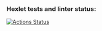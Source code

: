 ### Hexlet tests and linter status:
[![Actions Status](https://github.com/arflit/frontend-project-lvl2/workflows/hexlet-check/badge.svg)](https://github.com/arflit/frontend-project-lvl2/actions)